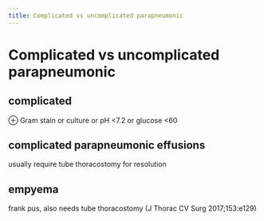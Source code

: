 ```yaml
---
title: Complicated vs uncomplicated parapneumonic
---
```

# Complicated vs uncomplicated parapneumonic

## complicated
⊕ Gram stain or culture or pH <7.2 or glucose <60

## complicated parapneumonic effusions
usually require tube thoracostomy for resolution

## empyema
frank pus, also needs tube thoracostomy (J Thorac CV Surg 2017;153:e129)
